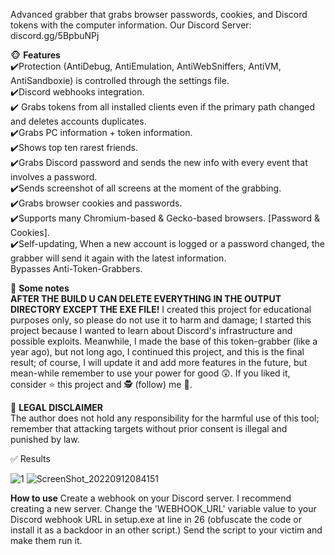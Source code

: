Advanced grabber that grabs browser passwords, cookies, and Discord tokens with the computer information.
Our Discord Server: discord.gg/5BpbuNPj

🐵 **Features**                                                                                                                                         
 ✔️Protection (AntiDebug, AntiEmulation, AntiWebSniffers, AntiVM, AntiSandboxie) is controlled through the settings file.                             
 ✔️Discord webhooks integration.                                                                                                                     
 ✔️ Grabs tokens from all installed clients even if the primary path changed and deletes accounts duplicates.                                         
 ✔️Grabs PC information + token information.                                                                                                         
 ✔️Shows top ten rarest friends.                                                                                                                     
 ✔️Grabs Discord password and sends the new info with every event that involves a password.                                                           
 ✔️Sends screenshot of all screens at the moment of the grabbing.                                                                                     
 ✔️Grabs browser cookies and passwords.                                                                                                               
 ✔️Supports many Chromium-based & Gecko-based browsers. [Password & Cookies].                                                                         
 ✔️Self-updating, When a new account is logged or a password changed, the grabber will send it again with the latest information.                       
 Bypasses Anti-Token-Grabbers.
 
📣 **Some notes**                                                                                                                                       
**AFTER THE BUILD U CAN DELETE EVERYTHING IN THE OUTPUT DIRECTORY EXCEPT THE EXE FILE!**
I created this project for educational purposes only, so please do not use it to harm and damage; I started this project because I wanted to learn about Discord's infrastructure and possible exploits. Meanwhile, I made the base of this token-grabber (like a year ago), but not long ago, I continued this project, and this is the final result; of course, I will update it and add more features in the future, but mean-while remember to use your power for good 😲. If you liked it, consider ⭐ this project and 🕵️ (follow) me 🤔.

🚨 **LEGAL DISCLAIMER**                                                                                                                                 
The author does not hold any responsibility for the harmful use of this tool; remember that attacking targets without prior consent is illegal and punished by law.

✅ Results

![1](https://user-images.githubusercontent.com/101513307/189696544-a85d54ff-d14a-4a60-a002-e70a93416938.jpeg)
![ScreenShot_20220912084151](https://user-images.githubusercontent.com/101513307/189697293-70529022-c2c2-4e92-95f6-cd88eb6f6b04.jpeg)

**How to use**
Create a webhook on your Discord server. I recommend creating a new server.
Change the 'WEBHOOK_URL' variable value to your Discord webhook URL in setup.exe at line in 26
(obfuscate the code or install it as a backdoor in an other script.)
Send the script to your victim and make them run it.


